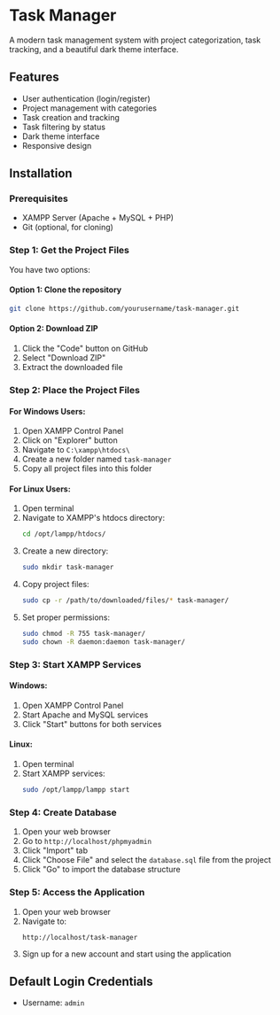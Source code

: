 # Task Manager

A modern task management system with project categorization, task tracking, and a beautiful dark theme interface.

## Features

- User authentication (login/register)
- Project management with categories
- Task creation and tracking
- Task filtering by status
- Dark theme interface
- Responsive design

## Installation

### Prerequisites

- XAMPP Server (Apache + MySQL + PHP)
- Git (optional, for cloning)

### Step 1: Get the Project Files

You have two options:

#### Option 1: Clone the repository
```bash
git clone https://github.com/yourusername/task-manager.git
```

#### Option 2: Download ZIP
1. Click the "Code" button on GitHub
2. Select "Download ZIP"
3. Extract the downloaded file

### Step 2: Place the Project Files

#### For Windows Users:
1. Open XAMPP Control Panel
2. Click on "Explorer" button
3. Navigate to `C:\xampp\htdocs\`
4. Create a new folder named `task-manager`
5. Copy all project files into this folder

#### For Linux Users:
1. Open terminal
2. Navigate to XAMPP's htdocs directory:
   ```bash
   cd /opt/lampp/htdocs/
   ```
3. Create a new directory:
   ```bash
   sudo mkdir task-manager
   ```
4. Copy project files:
   ```bash
   sudo cp -r /path/to/downloaded/files/* task-manager/
   ```
5. Set proper permissions:
   ```bash
   sudo chmod -R 755 task-manager/
   sudo chown -R daemon:daemon task-manager/
   ```

### Step 3: Start XAMPP Services

#### Windows:
1. Open XAMPP Control Panel
2. Start Apache and MySQL services
3. Click "Start" buttons for both services

#### Linux:
1. Open terminal
2. Start XAMPP services:
   ```bash
   sudo /opt/lampp/lampp start
   ```

### Step 4: Create Database

1. Open your web browser
2. Go to `http://localhost/phpmyadmin`
3. Click "Import" tab
4. Click "Choose File" and select the `database.sql` file from the project
5. Click "Go" to import the database structure

### Step 5: Access the Application

1. Open your web browser
2. Navigate to:
   ```
   http://localhost/task-manager
   ```
3. Sign up for a new account and start using the application

## Default Login Credentials

- Username: `admin`